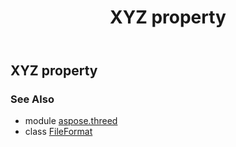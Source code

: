 ﻿---
title: XYZ property
second_title: Aspose.3D for Python via .NET API References
description: 
type: docs
weight: 510
url: /python-net/aspose.threed/fileformat/xyz/
is_root: false
---

## XYZ property


### See Also
* module [aspose.threed](../../)
* class [FileFormat](/3d/python-net/aspose.threed/fileformat)

